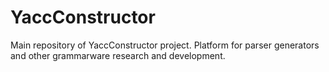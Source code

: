YaccConstructor
===============

Main repository of YaccConstructor project. Platform for parser generators and other grammarware research and development.
